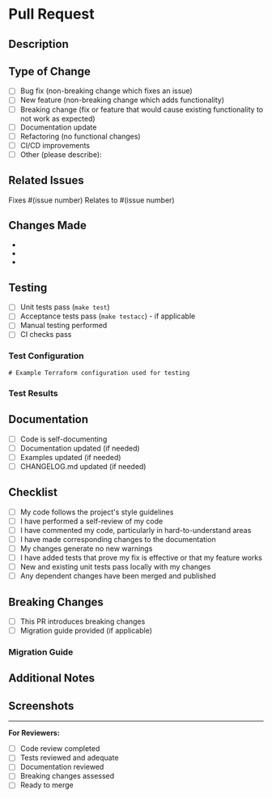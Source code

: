 # Pull Request

## Description
<!-- Provide a brief description of the changes in this PR -->

## Type of Change
<!-- Mark the relevant option with an "x" -->
- [ ] Bug fix (non-breaking change which fixes an issue)
- [ ] New feature (non-breaking change which adds functionality)
- [ ] Breaking change (fix or feature that would cause existing functionality to not work as expected)
- [ ] Documentation update
- [ ] Refactoring (no functional changes)
- [ ] CI/CD improvements
- [ ] Other (please describe):

## Related Issues
<!-- Link to any related issues -->
Fixes #(issue number)
Relates to #(issue number)

## Changes Made
<!-- Describe the changes made in this PR -->
- 
- 
- 

## Testing
<!-- Describe the testing you've performed -->
- [ ] Unit tests pass (`make test`)
- [ ] Acceptance tests pass (`make testacc`) - if applicable
- [ ] Manual testing performed
- [ ] CI checks pass

### Test Configuration
<!-- If applicable, provide test configuration used -->
```hcl
# Example Terraform configuration used for testing
```

### Test Results
<!-- Provide test results or screenshots if applicable -->

## Documentation
<!-- Check all that apply -->
- [ ] Code is self-documenting
- [ ] Documentation updated (if needed)
- [ ] Examples updated (if needed)
- [ ] CHANGELOG.md updated (if needed)

## Checklist
<!-- Mark completed items with an "x" -->
- [ ] My code follows the project's style guidelines
- [ ] I have performed a self-review of my code
- [ ] I have commented my code, particularly in hard-to-understand areas
- [ ] I have made corresponding changes to the documentation
- [ ] My changes generate no new warnings
- [ ] I have added tests that prove my fix is effective or that my feature works
- [ ] New and existing unit tests pass locally with my changes
- [ ] Any dependent changes have been merged and published

## Breaking Changes
<!-- If this is a breaking change, describe what breaks and how to migrate -->
- [ ] This PR introduces breaking changes
- [ ] Migration guide provided (if applicable)

### Migration Guide
<!-- Provide migration instructions for breaking changes -->

## Additional Notes
<!-- Any additional information that reviewers should know -->

## Screenshots
<!-- If applicable, add screenshots to help explain your changes -->

---

**For Reviewers:**
- [ ] Code review completed
- [ ] Tests reviewed and adequate
- [ ] Documentation reviewed
- [ ] Breaking changes assessed
- [ ] Ready to merge 